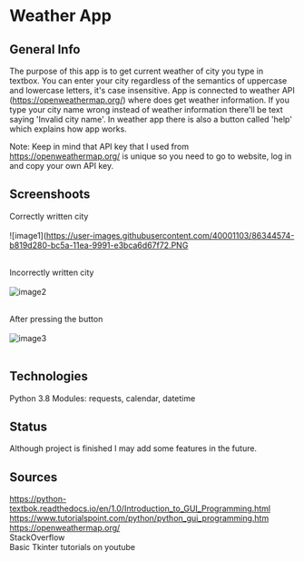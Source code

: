 # Weather App

## General Info
The purpose of this app is to get current weather of city you type in textbox.
You can enter your city regardless of the semantics of uppercase and lowercase letters, 
it's case insensitive. App is connected to weather API (https://openweathermap.org/)
where does get weather information. 
If you type your city name wrong instead of weather information there'll be text saying
'Invalid city name'. 
In weather app there is also a button called 'help' which explains how app works.

Note: Keep in mind that API key that I used from https://openweathermap.org/ is unique
so you need to go to website, log in and copy your own API key.

## Screenshoots  
Correctly written city<br/><br/>
![image1](https://user-images.githubusercontent.com/40001103/86344574-b819d280-bc5a-11ea-9991-e3bca6d67f72.PNG<br/><br/>

Incorrectly written city<br/><br/>
![image2](https://user-images.githubusercontent.com/40001103/86344577-b8b26900-bc5a-11ea-9ca3-1b0710204838.PNG)<br/><br/>

After pressing the button<br/><br/>
![image3](https://user-images.githubusercontent.com/40001103/86344583-b9e39600-bc5a-11ea-85b7-ac26ec3cbe8d.PNG)<br/><br/>

## Technologies
Python 3.8
Modules: requests, calendar, datetime

## Status
Although project is finished I may add some features in the future.

## Sources
https://python-textbok.readthedocs.io/en/1.0/Introduction_to_GUI_Programming.html  
https://www.tutorialspoint.com/python/python_gui_programming.htm  
https://openweathermap.org/  
StackOverflow  
Basic Tkinter tutorials on youtube  


